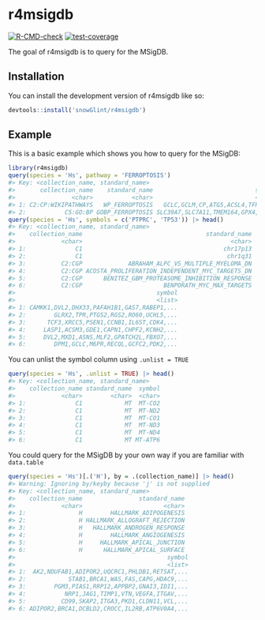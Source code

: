 
<!-- README.md is generated from README.Rmd. Please edit that file -->

# r4msigdb

<!-- badges: start -->

[![R-CMD-check](https://github.com/snowGlint/r4msigdb/actions/workflows/R-CMD-check.yaml/badge.svg)](https://github.com/snowGlint/r4msigdb/actions/workflows/R-CMD-check.yaml)
[![test-coverage](https://github.com/snowGlint/r4msigdb/actions/workflows/test-coverage.yaml/badge.svg)](https://github.com/snowGlint/r4msigdb/actions/workflows/test-coverage.yaml)
<!-- badges: end -->

The goal of r4msigdb is to query for the MSigDB.

## Installation

You can install the development version of r4msigdb like so:

``` r
devtools::install('snowGlint/r4msigdb')
```

## Example

This is a basic example which shows you how to query for the MSigDB:

``` r
library(r4msigdb)
query(species = 'Hs', pathway = 'FERROPTOSIS') 
#> Key: <collection_name, standard_name>
#>       collection_name    standard_name                             symbol
#>                <char>           <char>                             <list>
#> 1: C2:CP:WIKIPATHWAYS   WP_FERROPTOSIS   GCLC,GCLM,CP,ATG5,ACSL4,TFRC,...
#> 2:           C5:GO:BP GOBP_FERROPTOSIS SLC39A7,SLC7A11,TMEM164,GPX4,AIFM2
query(species = 'Hs', symbols = c('PTPRC', 'TP53')) |> head()
#> Key: <collection_name, standard_name>
#>    collection_name                                   standard_name
#>             <char>                                          <char>
#> 1:              C1                                        chr17p13
#> 2:              C1                                         chr1q31
#> 3:          C2:CGP             ABRAHAM_ALPC_VS_MULTIPLE_MYELOMA_DN
#> 4:          C2:CGP ACOSTA_PROLIFERATION_INDEPENDENT_MYC_TARGETS_DN
#> 5:          C2:CGP      BENITEZ_GBM_PROTEASOME_INHIBITION_RESPONSE
#> 6:          C2:CGP                       BENPORATH_MYC_MAX_TARGETS
#>                                        symbol
#>                                        <list>
#> 1: CAMKK1,DVL2,DHX33,PAFAH1B1,GAS7,RABEP1,...
#> 2:        GLRX2,TPR,PTGS2,RGS2,RO60,UCHL5,...
#> 3:      TCF3,XRCC5,PSEN1,CCNB1,IL6ST,CDK4,...
#> 4:     LASP1,ACSM3,GDE1,CAPN1,CHPF2,KCNH2,...
#> 5:     DVL2,MXD1,ASNS,MLF2,GPATCH2L,FBXO7,...
#> 6:        DPM1,GCLC,M6PR,RECQL,GCFC2,PDK2,...
```

You can unlist the symbol column using `.unlist = TRUE`

``` r
query(species = 'Hs', .unlist = TRUE) |> head()
#> Key: <collection_name, standard_name>
#>    collection_name standard_name  symbol
#>             <char>        <char>  <char>
#> 1:              C1            MT  MT-CO2
#> 2:              C1            MT  MT-ND2
#> 3:              C1            MT  MT-CO1
#> 4:              C1            MT  MT-ND3
#> 5:              C1            MT  MT-ND4
#> 6:              C1            MT MT-ATP6
```

You could query for the MSigDB by your own way if you are familiar with
`data.table`

``` r
query(species = 'Hs')[.('H'), by = .(collection_name)] |> head()
#> Warning: Ignoring by/keyby because 'j' is not supplied
#> Key: <collection_name, standard_name>
#>    collection_name                standard_name
#>             <char>                       <char>
#> 1:               H        HALLMARK_ADIPOGENESIS
#> 2:               H HALLMARK_ALLOGRAFT_REJECTION
#> 3:               H   HALLMARK_ANDROGEN_RESPONSE
#> 4:               H        HALLMARK_ANGIOGENESIS
#> 5:               H     HALLMARK_APICAL_JUNCTION
#> 6:               H      HALLMARK_APICAL_SURFACE
#>                                           symbol
#>                                           <list>
#> 1:  AK2,NDUFAB1,ADIPOR2,UQCRC1,PHLDB1,RETSAT,...
#> 2:            STAB1,BRCA1,WAS,FAS,CAPG,HDAC9,...
#> 3:        PGM3,PIAS1,RRP12,APPBP2,GNAI3,IDI1,...
#> 4:           NRP1,JAG1,TIMP1,VTN,VEGFA,ITGAV,...
#> 5:          CD99,SKAP2,ITGA3,PKD1,CLDN11,VCL,...
#> 6: ADIPOR2,BRCA1,DCBLD2,CROCC,IL2RB,ATP6V0A4,...
```
